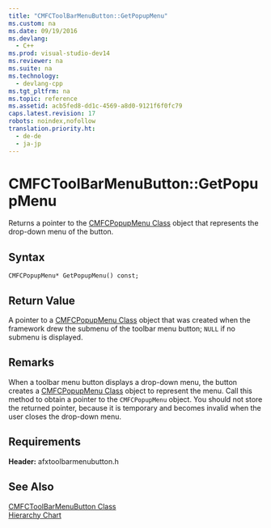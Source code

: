 ```yaml
---
title: "CMFCToolBarMenuButton::GetPopupMenu"
ms.custom: na
ms.date: 09/19/2016
ms.devlang: 
  - C++
ms.prod: visual-studio-dev14
ms.reviewer: na
ms.suite: na
ms.technology: 
  - devlang-cpp
ms.tgt_pltfrm: na
ms.topic: reference
ms.assetid: acb5fed8-dd1c-4569-a8d0-9121f6f0fc79
caps.latest.revision: 17
robots: noindex,nofollow
translation.priority.ht: 
  - de-de
  - ja-jp
---
```

# CMFCToolBarMenuButton::GetPopupMenu
Returns a pointer to the [CMFCPopupMenu Class](../vs140/CMFCPopupMenu-Class.md) object that represents the drop-down menu of the button.  
  
## Syntax  
  
```  
CMFCPopupMenu* GetPopupMenu() const;  
```  
  
## Return Value  
 A pointer to a [CMFCPopupMenu Class](../vs140/CMFCPopupMenu-Class.md) object that was created when the framework drew the submenu of the toolbar menu button; `NULL` if no submenu is displayed.  
  
## Remarks  
 When a toolbar menu button displays a drop-down menu, the button creates a [CMFCPopupMenu Class](../vs140/CMFCPopupMenu-Class.md) object to represent the menu. Call this method to obtain a pointer to the `CMFCPopupMenu` object. You should not store the returned pointer, because it is temporary and becomes invalid when the user closes the drop-down menu.  
  
## Requirements  
 **Header:** afxtoolbarmenubutton.h  
  
## See Also  
 [CMFCToolBarMenuButton Class](../vs140/CMFCToolBarMenuButton-Class.md)   
 [Hierarchy Chart](../vs140/Hierarchy-Chart.md)